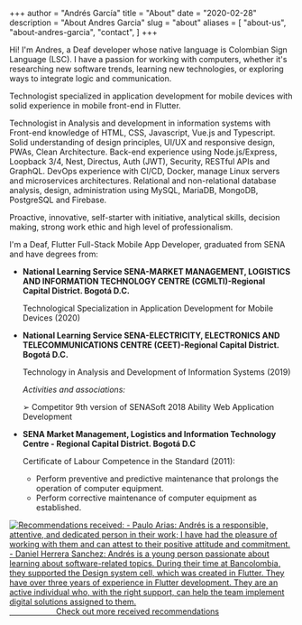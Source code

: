 +++
author = "Andrés García"
title = "About"
date = "2020-02-28"
description = "About Andres Garcia"
slug = "about"
aliases = [
  "about-us",
  "about-andres-garcia",
  "contact",
]
+++

Hi! I'm Andres, a Deaf developer whose native language is Colombian Sign Language (LSC). I have a passion for working with computers, whether it's researching new software trends, learning new technologies, or exploring ways to integrate logic and communication.
<!-- I have a thing for mobile development and backend, and love working on software development and UX! -->

Technologist specialized in application development for mobile devices with solid experience in mobile front-end in Flutter.

Technologist in Analysis and development in information systems with Front-end knowledge of HTML, CSS, Javascript, Vue.js and Typescript.
Solid understanding of design principles, UI/UX and responsive design, PWAs, Clean Architecture.
Back-end experience using Node.js/Express, Loopback 3/4, Nest, Directus, Auth (JWT), Security, RESTful APIs and GraphQL.
DevOps experience with CI/CD, Docker, manage Linux servers and microservices architectures.
Relational and non-relational database analysis, design, administration using MySQL, MariaDB, MongoDB, PostgreSQL and Firebase.

Proactive, innovative, self-starter with initiative, analytical skills, decision making, strong work ethic and high level of professionalism.

I'm a Deaf, Flutter Full-Stack Mobile App Developer, graduated from SENA and have degrees from:

* **National Learning Service SENA-MARKET MANAGEMENT, LOGISTICS AND INFORMATION TECHNOLOGY CENTRE (CGMLTI)-Regional Capital District. Bogotá D.C.**

  Technological Specialization in Application Development for Mobile Devices (2020)

* **National Learning Service SENA-ELECTRICITY, ELECTRONICS AND TELECOMMUNICATIONS CENTRE (CEET)-Regional Capital District. Bogotá D.C.**

  Technology in Analysis and Development of Information Systems (2019)

  _Activities and associations:_

    ➢ Competitor 9th version of SENASoft 2018 Ability Web Application Development

* **SENA Market Management, Logistics and Information Technology Centre - Regional Capital District. Bogotá D.C**

  Certificate of Labour Competence in the Standard (2011):
    * Perform preventive and predictive maintenance that prolongs the operation of computer equipment.
    * Perform corrective maintenance of computer equipment as established.

[![Recommendations received: - Paulo Arias: Andrés is a responsible, attentive, and dedicated person in their work; I have had the pleasure of working with them and can attest to their positive attitude and commitment. - Daniel Herrera Sanchez: Andrés is a young person passionate about learning about software-related topics. During their time at Bancolombia, they supported the Design system cell, which was created in Flutter. They have over three years of experience in Flutter development. They are an active individual who, with the right support, can help the team implement digital solutions assigned to them.](/images/recommendations_en.png)                                 Check out more received recommendations](https://link.tech-andgar.me/recommendations_linkedin)
